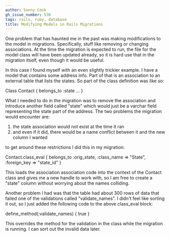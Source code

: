 ```yaml
---
author: Sonny Cook
gh_issue_number: 530
tags: rails, ruby, database
title: Modifying Models in Rails Migrations
---
```


One problem that has haunted me in the past was making modifications to the model in migrations. Specifically, stuff like removing or changing associations.  At the time the migration is expected to run, the file for the model class will have been updated already, so it is hard use that in the migration itself, even though it would be useful.

In this case I found myself with an even slightly trickier example.  I have a model that contains some address info.  Part of that is an association to an external table that lists the states. So part of the class definition was like so:

Class Contact {
 belongs_to :state
 ...
}

What I needed to do in the migration was to remove the association and introduce another field called "state" which would just be a varchar field representing the state part of the address.  The two problems the migration would encounter are:

1. the state association would not exist at the time it ran
1. and even if it did, there would be a name conflict between it and the
new column I wanted

to get around these restrictions I did this in my migration:

Contact.class_eval {
      belongs_to :orig_state,
                 :class_name => "State",
                 :foreign_key => "state_id" }

This loads the association association code into the context of the Contact class and gives me a new handle to work with, so I am free to create a "state" column without worrying about the names colliding.

Another problem I had was that the table had about 300 rows of data that failed one of the validations called "validate_names".  I didn't feel like sorting it out, so I just added the following code to the above class_eval block:

define_method(:validate_names) { true }

This overrides the method for the validation in the class while the migration is running.  I can sort out the invalid data later.
